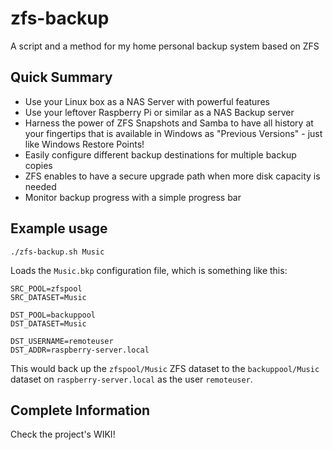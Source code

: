 # zfs-backup
A script and a method for my home personal backup system based on ZFS

## Quick Summary
- Use your Linux box as a NAS Server with powerful features
- Use your leftover Raspberry Pi or similar as a NAS Backup server
- Harness the power of ZFS Snapshots and Samba to have all history at your fingertips that is available in Windows as "Previous Versions" - just like Windows Restore Points!
- Easily configure different backup destinations for multiple backup copies
- ZFS enables to have a secure upgrade path when more disk capacity is needed
- Monitor backup progress with a simple progress bar

## Example usage
`./zfs-backup.sh Music` 

Loads the `Music.bkp` configuration file, which is something like this: 

```
SRC_POOL=zfspool
SRC_DATASET=Music

DST_POOL=backuppool
DST_DATASET=Music

DST_USERNAME=remoteuser
DST_ADDR=raspberry-server.local
```

This would back up the `zfspool/Music` ZFS dataset to the `backuppool/Music` dataset on `raspberry-server.local` as the user `remoteuser`. 

## Complete Information 
Check the project's WIKI! 



